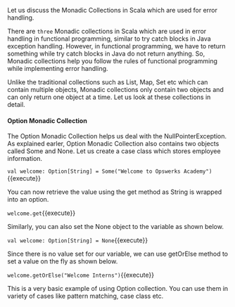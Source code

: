 Let us discuss the Monadic Collections in Scala which are used for error handling.

There are `three` Monadic collections in Scala which are used in error handling in functional programming, similar to try catch blocks in Java exception handling. However, in functional programming, we have to return something while try catch blocks in Java do not return anything. So, Monadic collections help you follow the rules of functional programming while implementing error handling.

Unlike the traditional collections such as List, Map, Set etc which can contain multiple objects, Monadic collections only contain two objects and can only return one object at a time. Let us look at these collections in detail.


#### Option Monadic Collection
The Option Monadic Collection helps us deal with the NullPointerException. As explained earler, Option Monadic Collection also contains two objects called Some and None. Let us create a case class which stores employee information.

`val welcome: Option[String] = Some("Welcome to Opswerks Academy")`{{execute}}

You can now retrieve the value using the get method as String is wrapped into an option.

`welcome.get`{{execute}}

Similarly, you can also set the None object to the variable as shown below.

`val welcome: Option[String] = None`{{execute}}

Since there is no value set for our variable, we can use getOrElse method to set a value on the fly as shown below.

`welcome.getOrElse("Welcome Interns")`{{execute}}

This is a very basic example of using Option collection. You can use them in variety of cases like pattern matching, case class etc.